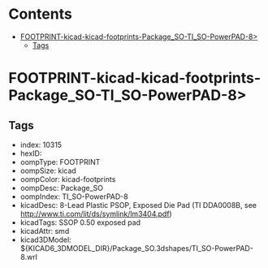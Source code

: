 



Contents
========

* [FOOTPRINT-kicad-kicad-footprints-Package_SO-TI_SO-PowerPAD-8>](#footprint-kicad-kicad-footprints-package_so-ti_so-powerpad-8)
	* [Tags](#tags)

# FOOTPRINT-kicad-kicad-footprints-Package_SO-TI_SO-PowerPAD-8>

## Tags

- index: 10315
- hexID: 
- oompType: FOOTPRINT
- oompSize: kicad
- oompColor: kicad-footprints
- oompDesc: Package_SO
- oompIndex: TI_SO-PowerPAD-8
- kicadDesc: 8-Lead Plastic PSOP, Exposed Die Pad (TI DDA0008B, see http://www.ti.com/lit/ds/symlink/lm3404.pdf)
- kicadTags: SSOP 0.50 exposed pad
- kicadAttr: smd
- kicad3DModel: ${KICAD6_3DMODEL_DIR}/Package_SO.3dshapes/TI_SO-PowerPAD-8.wrl
